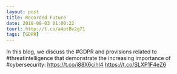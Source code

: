 ```yaml
---
layout: post
title: Recorded Future
date: 2018-08-03 01:00:22
tourl: http://t.co/a4ptBv2g71
tags: [GDPR]
---
```

In this blog, we discuss the #GDPR and provisions related to #threatintelligence that demonstrate the increasing importance of #cybersecurity: https://t.co/i88X6cihI4 https://t.co/SLXP1F4eZ6